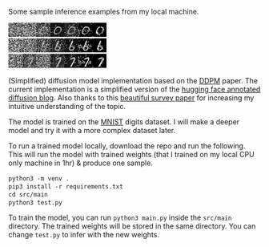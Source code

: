 Some sample inference examples from my local machine.

<img src="./results/result-0.jpg" width="196px"><img></br>
<img src="./results/result-6.jpg" width="196px"><img></br>
<img src="./results/result-7.jpg" width="196px"><img></br>


(Simplified) diffusion model implementation based on the [DDPM](https://arxiv.org/abs/2006.11239) paper. The current implementation is a simplified version of the [hugging face annotated diffusion blog](https://huggingface.co/blog/annotated-diffusion). Also thanks to this [beautiful survey paper](https://arxiv.org/pdf/2406.08929) for increasing my intuitive understanding of the topic. 

The model is trained on the [MNIST](https://www.kaggle.com/datasets/hojjatk/mnist-dataset) digits dataset. I will make a deeper model and try it with a more complex dataset later.

To run a trained model locally,  download the repo and run the following. This will run the model with trained weights (that I trained on my local CPU only machine in 1hr) & produce one sample.

    python3 -m venv . 
    pip3 install -r requirements.txt
    cd src/main
    python3 test.py
 
 To train the model, you can run `python3 main.py` inside the `src/main` directory. The trained weights will be stored in the same directory. You can change `test.py` 
to infer with the new weights.


